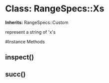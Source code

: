 # Class: RangeSpecs::Xs
**Inherits:** RangeSpecs::Custom
    

represent a string of 'x's



#Instance Methods
## inspect() [](#method-i-inspect)

## succ() [](#method-i-succ)


